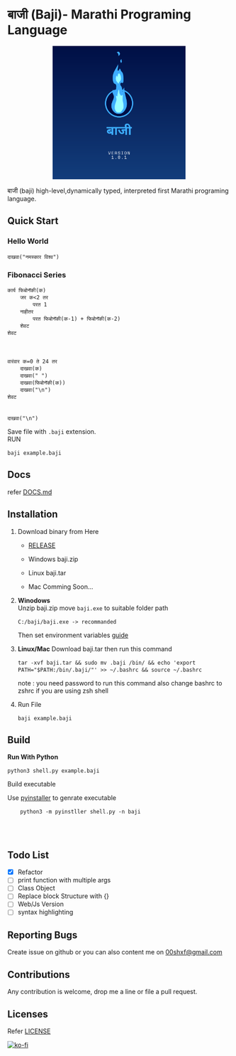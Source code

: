 # **बाजी (Baji)- Marathi Programing Language**
<p align="center"><a href="kalaam.io" target="_blank" rel="noopener noreferrer"><img width="300" src="./logo.svg" alt="Kalaam logo"></a></p>

बाजी (baji) high-level,dynamically typed, interpreted first Marathi programing language.

## Quick Start
### Hello World
```
दाखवा("नमस्कार विश्व")
```
### Fibonacci Series 
```
कार्य फिबोनॅकी(क)
	जर क<2 तर
		परत 1
	नाहीतर
		परत फिबोनॅकी(क-1) + फिबोनॅकी(क-2)
	शेवट
शेवट



वारंवार क=0 ते 24 तर
    दाखवा(क)
    दाखवा(" ")
	दाखवा(फिबोनॅकी(क))
	दाखवा("\n")
शेवट


दाखवा("\n")
```
Save file with `.baji` extension. 
<br>
RUN
```
baji example.baji
```
## Docs
refer [DOCS.md](./DOCS.md)

## Installation
1. Download binary from Here
    * [RELEASE](https://github.com/joey00072/Marathi-Programing-Language/releases/tag/1.0.1)

    * Windows baji.zip 

    * Linux   baji.tar

    * Mac Comming Soon...
2. 
    **Winodows**<br/>
    Unzip  baji.zip move `baji.exe` to suitable folder path 
    ```
    C:/baji/baji.exe -> recommanded
    ```
    Then set environment variables  [guide](https://support.microsoft.com/en-us/topic/how-to-manage-environment-variables-in-windows-xp-5bf6725b-655e-151c-0b55-9a8c9c7f747d)

3. **Linux/Mac**
    Download baji.tar 
    then run this command
    ```
    tar -xvf baji.tar && sudo mv .baji /bin/ && echo 'export PATH="$PATH:/bin/.baji/"' >> ~/.bashrc && source ~/.bashrc
    ```
    note : you need password to run this command also
    change bashrc to zshrc if you are using zsh shell
4. Run File
    ```
    baji example.baji
    ```

## Build
**Run With Python**
```
python3 shell.py example.baji
```
Build executable

Use [pyinstaller](https://github.com/pyinstaller/pyinstaller) to genrate executable

```
    python3 -m pyinstller shell.py -n baji
```
<br/><br/>


## Todo List

- [x] Refactor
- [ ] print function with multiple args
- [ ] Class Object 
- [ ] Replace block Structure with {}
- [ ] Web/Js Version
- [ ] syntax highlighting 

## Reporting Bugs
Create issue on github or
you can also content me on 00shxf@gmail.com


## Contributions
Any contribution is welcome, drop me a line or file a pull request.<br/>

## Licenses
Refer [LICENSE](./LICENSE)

[![ko-fi](https://ko-fi.com/img/githubbutton_sm.svg)](https://ko-fi.com/R6R8KQTZ5)
